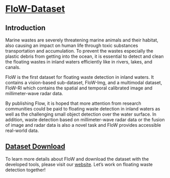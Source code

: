 # [FloW-Dataset](https://www.orca-tech.cn/datasets.html)

## Introduction

Marine wastes are severely threatening marine animals and their habitat, also causing an impact on human life through toxic substances transportation and accumulation. To prevent the wastes especially the plastic debris from getting into the ocean, it is essential to detect and clean the floating wastes in inland waters efficiently like in rivers, lakes, and canals.

FloW is the first dataset for floating waste detection in inland waters. It contains a vision-based sub-dataset, FloW-Img, and a multimodal dataset, FloW-RI which contains the spatial and temporal calibrated image and millimeter-wave radar data. 

By publishing Flow, it is hoped that more attention from research communities could be paid to floating waste detection in inland waters as well as the challenging small object detection over the water surface. In addition, waste detection based on millimeter-wave radar data or the fusion of image and radar data is also a novel task and FloW provides accessible real-world data.

## [Dataset Download](https://www.orca-tech.cn/datasets.html)

To learn more details about FloW and download the dataset with the developed tools, please visit our [website](https://www.orca-tech.cn/datasets.html). Let’s work on floating waste detection together!
